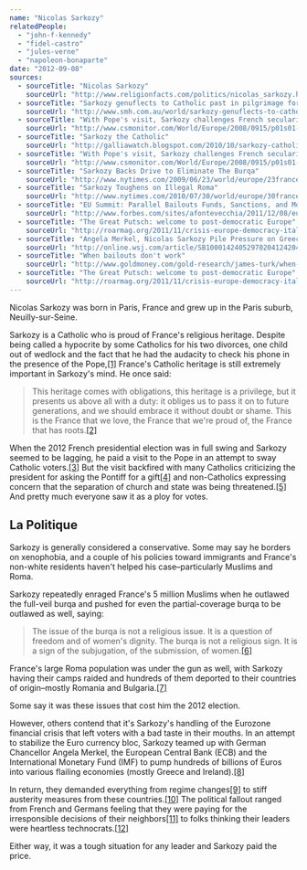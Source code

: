 ```yaml
---
name: "Nicolas Sarkozy"
relatedPeople:
  - "john-f-kennedy"
  - "fidel-castro"
  - "jules-verne"
  - "napoleon-bonaparte"
date: "2012-09-08"
sources:
  - sourceTitle: "Nicolas Sarkozy"
    sourceUrl: "http://www.religionfacts.com/politics/nicolas_sarkozy.htm"
  - sourceTitle: "Sarkozy genuflects to Catholic past in pilgrimage for votes"
    sourceUrl: "http://www.smh.com.au/world/sarkozy-genuflects-to-catholic-past-in-pilgrimage-for-votes-20110304-1bhzl.html"
  - sourceTitle: "With Pope's visit, Sarkozy challenges French secularism"
    sourceUrl: "http://www.csmonitor.com/World/Europe/2008/0915/p01s01-woeu.html"
  - sourceTitle: "Sarkozy the Catholic"
    sourceUrl: "http://galliawatch.blogspot.com/2010/10/sarkozy-catholic.html"
  - sourceTitle: "With Pope's visit, Sarkozy challenges French secularism"
    sourceUrl: "http://www.csmonitor.com/World/Europe/2008/0915/p01s01-woeu.html"
  - sourceTitle: "Sarkozy Backs Drive to Eliminate The Burqa"
    sourceUrl: "http://www.nytimes.com/2009/06/23/world/europe/23france.html"
  - sourceTitle: "Sarkozy Toughens on Illegal Roma"
    sourceUrl: "http://www.nytimes.com/2010/07/30/world/europe/30france.html"
  - sourceTitle: "EU Summit: Parallel Bailouts Funds, Sanctions, and Money for the IMF"
    sourceUrl: "http://www.forbes.com/sites/afontevecchia/2011/12/08/eu-summit-parallel-bailout-funds-sanctions-and-money-for-the-imf/"
  - sourceTitle: "The Great Putsch: welcome to post-democratic Europe"
    sourceUrl: "http://roarmag.org/2011/11/crisis-europe-democracy-italy-greece-frankfurt-group/"
  - sourceTitle: "Angela Merkel, Nicolas Sarkozy Pile Pressure on Greece"
    sourceUrl: "http://online.wsj.com/article/SB10001424052970204124204577150331716910136.html"
  - sourceTitle: "When bailouts don't work"
    sourceUrl: "http://www.goldmoney.com/gold-research/james-turk/when-bailouts-dont-work.html"
  - sourceTitle: "The Great Putsch: welcome to post-democratic Europe"
    sourceUrl: "http://roarmag.org/2011/11/crisis-europe-democracy-italy-greece-frankfurt-group/"
---
```


Nicolas Sarkozy was born in Paris, France and grew up in the Paris suburb, Neuilly-sur-Seine.

Sarkozy is a Catholic who is proud of France's religious heritage. Despite being called a hypocrite by some Catholics for his two divorces, one child out of wedlock and the fact that he had the audacity to check his phone in the presence of the Pope,<a class="source-citation" href="http://www.religionfacts.com/politics/nicolas_sarkozy.htm" title="Nicolas Sarkozy">[1]</a> France's Catholic heritage is still extremely important in Sarkozy's mind. He once said:

>This heritage comes with obligations, this heritage is a privilege, but it presents us above all with a duty: it obliges us to pass it on to future generations, and we should embrace it without doubt or shame. This is the France that we love, the France that we're proud of, the France that has roots.<a class="source-citation" href="http://www.smh.com.au/world/sarkozy-genuflects-to-catholic-past-in-pilgrimage-for-votes-20110304-1bhzl.html" title="Sarkozy genuflects to Catholic past in pilgrimage for votes">[2]</a>

When the 2012 French presidential election was in full swing and Sarkozy seemed to be lagging, he paid a visit to the Pope in an attempt to sway Catholic voters.<a class="source-citation" href="http://www.csmonitor.com/World/Europe/2008/0915/p01s01-woeu.html" title="With Pope&apos;s visit, Sarkozy challenges French secularism">[3]</a> But the visit backfired with many Catholics criticizing the president for asking the Pontiff for a gift<a class="source-citation" href="http://galliawatch.blogspot.com/2010/10/sarkozy-catholic.html" title="Sarkozy the Catholic">[4]</a> and non-Catholics expressing concern that the separation of church and state was being threatened.<a class="source-citation" href="http://www.csmonitor.com/World/Europe/2008/0915/p01s01-woeu.html" title="With Pope&apos;s visit, Sarkozy challenges French secularism">[5]</a> And pretty much everyone saw it as a ploy for votes.


## La Politique

Sarkozy is generally considered a conservative. Some may say he borders on xenophobia, and a couple of his policies toward immigrants and France's non-white residents haven't helped his case–particularly Muslims and Roma.

Sarkozy repeatedly enraged France's 5 million Muslims when he outlawed the full-veil burqa and pushed for even the partial-coverage burqa to be outlawed as well, saying:

>The issue of the burqa is not a religious issue. It is a question of freedom and of women's dignity. The burqa is not a religious sign. It is a sign of the subjugation, of the submission, of women.<a class="source-citation" href="http://www.nytimes.com/2009/06/23/world/europe/23france.html" title="Sarkozy Backs Drive to Eliminate The Burqa">[6]</a>

France's large Roma population was under the gun as well, with Sarkozy having their camps raided and hundreds of them deported to their countries of origin–mostly Romania and Bulgaria.<a class="source-citation" href="http://www.nytimes.com/2010/07/30/world/europe/30france.html" title="Sarkozy Toughens on Illegal Roma">[7]</a>

Some say it was these issues that cost him the 2012 election.

However, others contend that it's Sarkozy's handling of the Eurozone financial crisis that left voters with a bad taste in their mouths. In an attempt to stabilize the Euro currency bloc, Sarkozy teamed up with German Chancellor Angela Merkel, the European Central Bank (ECB) and the International Monetary Fund (IMF) to pump hundreds of billions of Euros into various flailing economies (mostly Greece and Ireland).<a class="source-citation" href="http://www.forbes.com/sites/afontevecchia/2011/12/08/eu-summit-parallel-bailout-funds-sanctions-and-money-for-the-imf/" title="EU Summit: Parallel Bailouts Funds, Sanctions, and Money for the IMF">[8]</a>

In return, they demanded everything from regime changes<a class="source-citation" href="http://roarmag.org/2011/11/crisis-europe-democracy-italy-greece-frankfurt-group/" title="The Great Putsch: welcome to post-democratic Europe">[9]</a> to stiff austerity measures from these countries.<a class="source-citation" href="http://online.wsj.com/article/SB10001424052970204124204577150331716910136.html" title="Angela Merkel, Nicolas Sarkozy Pile Pressure on Greece">[10]</a> The political fallout ranged from French and Germans feeling that they were paying for the irresponsible decisions of their neighbors<a class="source-citation" href="http://www.goldmoney.com/gold-research/james-turk/when-bailouts-dont-work.html" title="When bailouts don&apos;t work">[11]</a> to folks thinking their leaders were heartless technocrats.<a class="source-citation" href="http://roarmag.org/2011/11/crisis-europe-democracy-italy-greece-frankfurt-group/" title="The Great Putsch: welcome to post-democratic Europe">[12]</a>

Either way, it was a tough situation for any leader and Sarkozy paid the price.